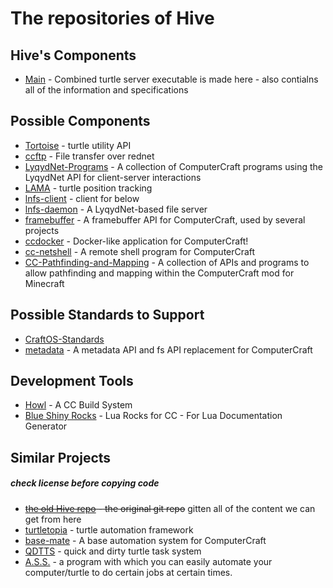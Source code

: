 # The repositories of Hive
## Hive's Components
* [Main](https://github.com/CC-Hive/Main) - Combined turtle server executable is made here - also contialns all of the information and specifications


## Possible Components
* [Tortoise](http://www.computercraft.info/forums2/index.php?/topic/26072-) - turtle utility API
* [ccftp](http://www.computercraft.info/forums2/index.php?/topic/26849-) - File transfer over rednet
* [LyqydNet-Programs](https://github.com/lyqyd/LyqydNet-Programs) - A collection of ComputerCraft programs using the LyqydNet API for client-server interactions
* [LAMA](https://github.com/KingofGamesYami/LAMA) - turtle position tracking
* [lnfs-client](https://github.com/lyqyd/lnfs-client) - client for below
* [lnfs-daemon](https://github.com/lyqyd/lnfs-daemon) - A LyqydNet-based file server
* [framebuffer](https://github.com/lyqyd/framebuffer) - A framebuffer API for ComputerCraft, used by several projects
* [ccdocker](https://github.com/jaredallard/ccdocker) - Docker-like application for ComputerCraft!
* [cc-netshell](https://github.com/lyqyd/cc-netshell) - A remote shell program for ComputerCraft
* [CC-Pathfinding-and-Mapping](https://github.com/blunty666/CC-Pathfinding-and-Mapping) - A collection of APIs and programs to allow pathfinding and mapping within the ComputerCraft mod for Minecraft

## Possible Standards to Support
* [CraftOS-Standards](https://github.com/oeed/CraftOS-Standards)
* [metadata](https://github.com/lyqyd/metadata) - A metadata API and fs API replacement for ComputerCraft

## Development Tools
* [Howl](https://github.com/SquidDev-CC/Howl) - A CC Build System
* [Blue Shiny Rocks](https://github.com/SquidDev-CC/Blue-Shiny-Rocks) - Lua Rocks for CC - For Lua Documentation Generator

## Similar Projects
##### check license before copying code
* ~~[the old Hive repo](https://github.com/lupus590/CC-Hive_moved-see-readme/tree/master.old) - the original git repo~~ gitten all of the content we can get from here
* [turtletopia](https://github.com/lyqyd/turtletopia) - turtle automation framework
* [base-mate](https://github.com/lyqyd/base-mate) - A base automation system for ComputerCraft
* [QDTTS](https://github.com/QBFreak/QDTTS) - quick and dirty turtle task system
* [A.S.S.](https://github.com/Lignumm/CCJam-2015) - a program with which you can easily automate your computer/turtle to do certain jobs at certain times.
